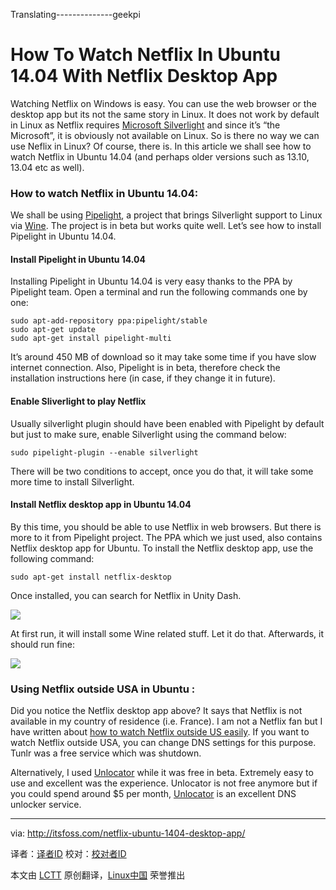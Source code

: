 Translating--------------geekpi


How To Watch Netflix In Ubuntu 14.04 With Netflix Desktop App
================================================================================
Watching Netflix on Windows is easy. You can use the web browser or the desktop app but its not the same story in Linux. It does not work by default in Linux as Netflix requires [Microsoft Silverlight][1] and since it’s “the Microsoft”, it is obviously not available on Linux. So is there no way we can use Neflix in Linux? Of course, there is. In this article we shall see how to watch Netflix in Ubuntu 14.04 (and perhaps older versions such as 13.10, 13.04 etc as well).

### How to watch Netflix in Ubuntu 14.04: ###

We shall be using [Pipelight][2], a project that brings Silverlight support to Linux via [Wine][3]. The project is in beta but works quite well. Let’s see how to install Pipelight in Ubuntu 14.04.

#### Install Pipelight in Ubuntu 14.04 ####

Installing Pipelight in Ubuntu 14.04 is very easy thanks to the PPA by Pipelight team. Open a terminal and run the following commands one by one:

    sudo apt-add-repository ppa:pipelight/stable
    sudo apt-get update
    sudo apt-get install pipelight-multi

It’s around 450 MB of download so it may take some time if you have slow internet connection. Also, Pipelight is in beta, therefore check the installation instructions here (in case, if they change it in future).

#### Enable Sliverlight to play Netflix ####

Usually silverlight plugin should have been enabled with Pipelight by default but just to make sure, enable Silverlight using the command below:

    sudo pipelight-plugin --enable silverlight

There will be two conditions to accept, once you do that, it will take some more time to install Silverlight.

#### Install Netflix desktop app in Ubuntu 14.04 ####

By this time, you should be able to use Netflix in web browsers. But there is more to it from Pipelight project. The PPA which we just used, also contains Netflix desktop app for Ubuntu. To install the Netflix desktop app, use the following command:

    sudo apt-get install netflix-desktop

Once installed, you can search for Netflix in Unity Dash.

![](http://itsfoss.com/wp-content/uploads/2014/04/Netflix_Desktop_App_Ubuntu.png)

At first run, it will install some Wine related stuff. Let it do that. Afterwards, it should run fine:

![](http://itsfoss.com/wp-content/uploads/2014/04/Netflix_desktop_app_Ubuntu_1404.jpeg)

### Using Netflix outside USA in Ubuntu : ###

Did you notice the Netflix desktop app above? It says that Netflix is not available in my country of residence (i.e. France). I am not a Netflix fan but I have written about [how to watch Netflix outside US easily][4]. If you want to watch Netflix outside USA, you can change DNS settings for this purpose. Tunlr was a free service which was shutdown.

Alternatively, I used [Unlocator][5] while it was free in beta. Extremely easy to use and excellent was the experience. Unlocator is not free anymore but if you could spend around $5 per month, [Unlocator][5] is an excellent DNS unlocker service.

--------------------------------------------------------------------------------

via: http://itsfoss.com/netflix-ubuntu-1404-desktop-app/

译者：[译者ID](https://github.com/译者ID) 校对：[校对者ID](https://github.com/校对者ID)

本文由 [LCTT](https://github.com/LCTT/TranslateProject) 原创翻译，[Linux中国](http://linux.cn/) 荣誉推出

[1]:http://www.microsoft.com/silverlight/
[2]:http://fds-team.de/cms/articles/2013-08/pipelight-using-silverlight-in-linux-browsers.html
[3]:http://en.wikipedia.org/wiki/Wine_(software)
[4]:http://itsfoss.com/easiest-watch-netflix-hulu-usa/
[5]:http://goo.gl/QHT0oq
